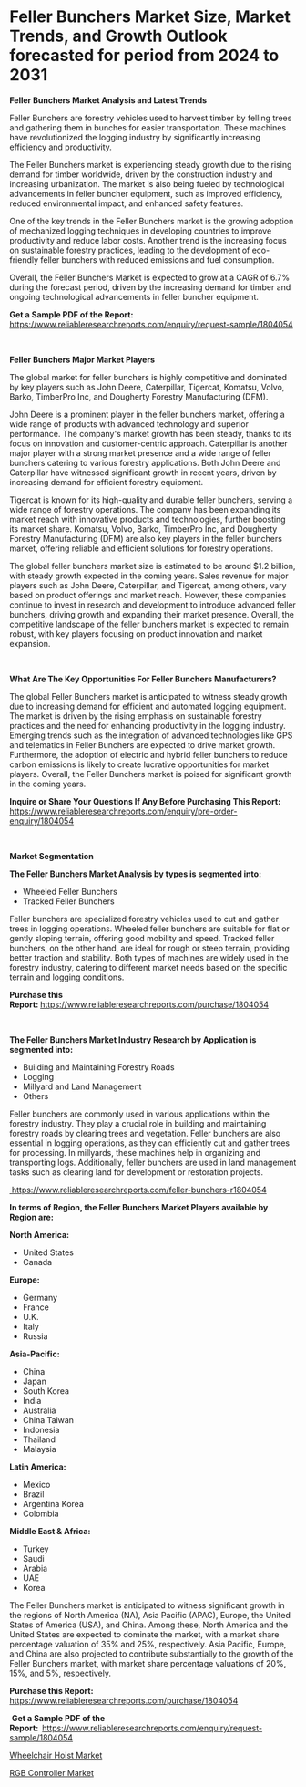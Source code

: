 <p><h1>Feller Bunchers Market Size, Market Trends, and Growth Outlook forecasted for period from 2024 to 2031</h1></p><p><strong>Feller Bunchers Market Analysis and Latest Trends</strong></p>
<p><p>Feller Bunchers are forestry vehicles used to harvest timber by felling trees and gathering them in bunches for easier transportation. These machines have revolutionized the logging industry by significantly increasing efficiency and productivity.</p><p>The Feller Bunchers market is experiencing steady growth due to the rising demand for timber worldwide, driven by the construction industry and increasing urbanization. The market is also being fueled by technological advancements in feller buncher equipment, such as improved efficiency, reduced environmental impact, and enhanced safety features.</p><p>One of the key trends in the Feller Bunchers market is the growing adoption of mechanized logging techniques in developing countries to improve productivity and reduce labor costs. Another trend is the increasing focus on sustainable forestry practices, leading to the development of eco-friendly feller bunchers with reduced emissions and fuel consumption.</p><p>Overall, the Feller Bunchers Market is expected to grow at a CAGR of 6.7% during the forecast period, driven by the increasing demand for timber and ongoing technological advancements in feller buncher equipment.</p></p>
<p><strong>Get a Sample PDF of the Report:&nbsp;</strong> <a href="https://www.reliableresearchreports.com/enquiry/request-sample/1804054">https://www.reliableresearchreports.com/enquiry/request-sample/1804054</a></p>
<p>&nbsp;</p>
<p><strong>Feller Bunchers Major Market Players</strong></p>
<p><p>The global market for feller bunchers is highly competitive and dominated by key players such as John Deere, Caterpillar, Tigercat, Komatsu, Volvo, Barko, TimberPro Inc, and Dougherty Forestry Manufacturing (DFM). </p><p>John Deere is a prominent player in the feller bunchers market, offering a wide range of products with advanced technology and superior performance. The company's market growth has been steady, thanks to its focus on innovation and customer-centric approach. Caterpillar is another major player with a strong market presence and a wide range of feller bunchers catering to various forestry applications. Both John Deere and Caterpillar have witnessed significant growth in recent years, driven by increasing demand for efficient forestry equipment.</p><p>Tigercat is known for its high-quality and durable feller bunchers, serving a wide range of forestry operations. The company has been expanding its market reach with innovative products and technologies, further boosting its market share. Komatsu, Volvo, Barko, TimberPro Inc, and Dougherty Forestry Manufacturing (DFM) are also key players in the feller bunchers market, offering reliable and efficient solutions for forestry operations.</p><p>The global feller bunchers market size is estimated to be around $1.2 billion, with steady growth expected in the coming years. Sales revenue for major players such as John Deere, Caterpillar, and Tigercat, among others, vary based on product offerings and market reach. However, these companies continue to invest in research and development to introduce advanced feller bunchers, driving growth and expanding their market presence. Overall, the competitive landscape of the feller bunchers market is expected to remain robust, with key players focusing on product innovation and market expansion.</p></p>
<p>&nbsp;</p>
<p><strong>What Are The Key Opportunities For Feller Bunchers Manufacturers?</strong></p>
<p><p>The global Feller Bunchers market is anticipated to witness steady growth due to increasing demand for efficient and automated logging equipment. The market is driven by the rising emphasis on sustainable forestry practices and the need for enhancing productivity in the logging industry. Emerging trends such as the integration of advanced technologies like GPS and telematics in Feller Bunchers are expected to drive market growth. Furthermore, the adoption of electric and hybrid feller bunchers to reduce carbon emissions is likely to create lucrative opportunities for market players. Overall, the Feller Bunchers market is poised for significant growth in the coming years.</p></p>
<p><strong>Inquire or Share Your Questions If Any Before Purchasing This Report:</strong> <a href="https://www.reliableresearchreports.com/enquiry/pre-order-enquiry/1804054">https://www.reliableresearchreports.com/enquiry/pre-order-enquiry/1804054</a></p>
<p>&nbsp;</p>
<p><strong>Market Segmentation</strong></p>
<p><strong>The Feller Bunchers Market Analysis by types is segmented into:</strong></p>
<p><ul><li>Wheeled Feller Bunchers</li><li>Tracked Feller Bunchers</li></ul></p>
<p><p>Feller bunchers are specialized forestry vehicles used to cut and gather trees in logging operations. Wheeled feller bunchers are suitable for flat or gently sloping terrain, offering good mobility and speed. Tracked feller bunchers, on the other hand, are ideal for rough or steep terrain, providing better traction and stability. Both types of machines are widely used in the forestry industry, catering to different market needs based on the specific terrain and logging conditions.</p></p>
<p><strong>Purchase this Report:&nbsp;</strong><a href="https://www.reliableresearchreports.com/purchase/1804054">https://www.reliableresearchreports.com/purchase/1804054</a></p>
<p>&nbsp;</p>
<p><strong>The Feller Bunchers Market Industry Research by Application is segmented into:</strong></p>
<p><ul><li>Building and Maintaining Forestry Roads</li><li>Logging</li><li>Millyard and Land Management</li><li>Others</li></ul></p>
<p><p>Feller bunchers are commonly used in various applications within the forestry industry. They play a crucial role in building and maintaining forestry roads by clearing trees and vegetation. Feller bunchers are also essential in logging operations, as they can efficiently cut and gather trees for processing. In millyards, these machines help in organizing and transporting logs. Additionally, feller bunchers are used in land management tasks such as clearing land for development or restoration projects.</p></p>
<p><a href="https://www.reliableresearchreports.com/feller-bunchers-r1804054">&nbsp;https://www.reliableresearchreports.com/feller-bunchers-r1804054</a></p>
<p><strong>In terms of Region, the Feller Bunchers Market Players available by Region are:</strong></p>
<p>
    <p> <strong> North America: </strong>
        <ul>
            <li>United States</li>
            <li>Canada</li>
        </ul>
        </p> 
    <p> <strong> Europe: </strong>
        <ul>
            <li>Germany</li>
            <li>France</li>
            <li>U.K.</li>
            <li>Italy</li>
            <li>Russia</li>
        </ul>
        </p> 
    <p> <strong> Asia-Pacific: </strong>
        <ul>
            <li>China</li>
            <li>Japan</li>
            <li>South Korea</li>
            <li>India</li>
            <li>Australia</li>
            <li>China Taiwan</li>
            <li>Indonesia</li>
            <li>Thailand</li>
            <li>Malaysia</li>
        </ul>
        </p> 
    <p> <strong> Latin America: </strong>
        <ul>
            <li>Mexico</li>
            <li>Brazil</li>
            <li>Argentina Korea</li>
            <li>Colombia</li>
        </ul>
        </p> 
    <p> <strong> Middle East & Africa: </strong>
        <ul>
            <li>Turkey</li>
            <li>Saudi</li>
            <li>Arabia</li>
            <li>UAE</li>
            <li>Korea</li>
        </ul>
    </p>
    </p>
<p><p>The Feller Bunchers market is anticipated to witness significant growth in the regions of North America (NA), Asia Pacific (APAC), Europe, the United States of America (USA), and China. Among these, North America and the United States are expected to dominate the market, with a market share percentage valuation of 35% and 25%, respectively. Asia Pacific, Europe, and China are also projected to contribute substantially to the growth of the Feller Bunchers market, with market share percentage valuations of 20%, 15%, and 5%, respectively.</p></p>
<p><strong>Purchase this Report: </strong><a href="https://www.reliableresearchreports.com/purchase/1804054">https://www.reliableresearchreports.com/purchase/1804054</a></p>
<p>&nbsp;<strong>Get a Sample PDF of the Report:&nbsp;&nbsp;</strong><a href="https://www.reliableresearchreports.com/enquiry/request-sample/1804054">https://www.reliableresearchreports.com/enquiry/request-sample/1804054</a></p>
<p><strong></strong></p>
<p><p><a href="https://github.com/gracielawharr/Market-Research-Report-List-1/blob/main/wheelchair-hoist-market.md">Wheelchair Hoist Market</a></p><p><a href="https://github.com/JennyferFeil2023/Market-Research-Report-List-1/blob/main/rgb-controller-market.md">RGB Controller Market</a></p></p>